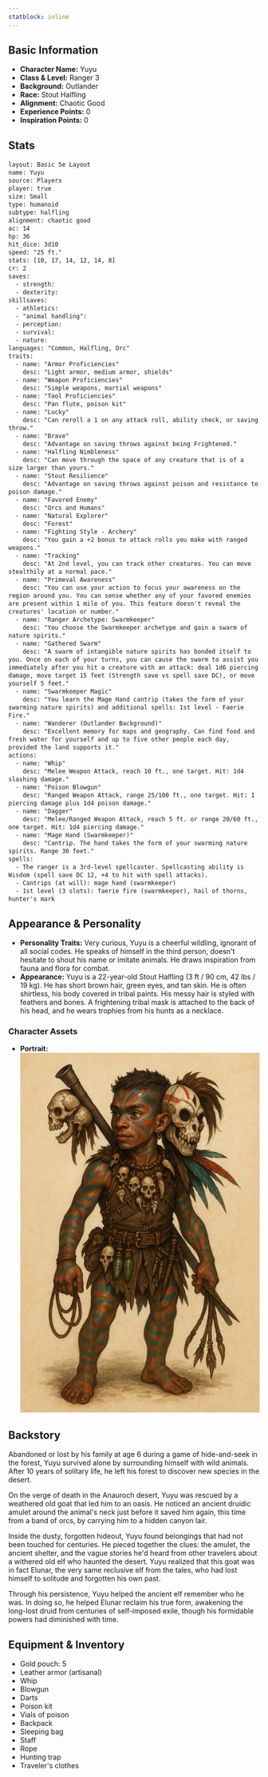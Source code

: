 ```yaml
---
statblock: inline
---
```


## Basic Information

- **Character Name:** Yuyu
- **Class & Level:** Ranger 3
- **Background:** Outlander
- **Race:** Stout Halfling
- **Alignment:** Chaotic Good
- **Experience Points:** 0
- **Inspiration Points:** 0


## Stats

```statblock
layout: Basic 5e Layout
name: Yuyu
source: Players
player: true
size: Small
type: humanoid
subtype: halfling
alignment: chaotic good
ac: 14
hp: 36
hit_dice: 3d10
speed: "25 ft."
stats: [10, 17, 14, 12, 14, 8]
cr: 2
saves:
  - strength: ­
  - dexterity: ­
skillsaves:
  - athletics: ­
  - "animal handling": ­
  - perception: ­
  - survival: ­
  - nature: ­
languages: "Common, Halfling, Orc"
traits:
  - name: "Armor Proficiencies"
    desc: "Light armor, medium armor, shields"
  - name: "Weapon Proficiencies"
    desc: "Simple weapons, martial weapons"
  - name: "Tool Proficiencies"
    desc: "Pan flute, poison kit"
  - name: "Lucky"
    desc: "Can reroll a 1 on any attack roll, ability check, or saving throw."
  - name: "Brave"
    desc: "Advantage on saving throws against being Frightened."
  - name: "Halfling Nimbleness"
    desc: "Can move through the space of any creature that is of a size larger than yours."
  - name: "Stout Resilience"
    desc: "Advantage on saving throws against poison and resistance to poison damage."
  - name: "Favored Enemy"
    desc: "Orcs and Humans"
  - name: "Natural Explorer"
    desc: "Forest"
  - name: "Fighting Style - Archery"
    desc: "You gain a +2 bonus to attack rolls you make with ranged weapons."
  - name: "Tracking"
    desc: "At 2nd level, you can track other creatures. You can move stealthily at a normal pace."
  - name: "Primeval Awareness"
    desc: "You can use your action to focus your awareness on the region around you. You can sense whether any of your favored enemies are present within 1 mile of you. This feature doesn't reveal the creatures' location or number."
  - name: "Ranger Archetype: Swarmkeeper"
    desc: "You choose the Swarmkeeper archetype and gain a swarm of nature spirits."
  - name: "Gathered Swarm"
    desc: "A swarm of intangible nature spirits has bonded itself to you. Once on each of your turns, you can cause the swarm to assist you immediately after you hit a creature with an attack: deal 1d6 piercing damage, move target 15 feet (Strength save vs spell save DC), or move yourself 5 feet."
  - name: "Swarmkeeper Magic"
    desc: "You learn the Mage Hand cantrip (takes the form of your swarming nature spirits) and additional spells: 1st level - Faerie Fire."
  - name: "Wanderer (Outlander Background)"
    desc: "Excellent memory for maps and geography. Can find food and fresh water for yourself and up to five other people each day, provided the land supports it."
actions:
  - name: "Whip"
    desc: "Melee Weapon Attack, reach 10 ft., one target. Hit: 1d4 slashing damage."
  - name: "Poison Blowgun"
    desc: "Ranged Weapon Attack, range 25/100 ft., one target. Hit: 1 piercing damage plus 1d4 poison damage."
  - name: "Dagger"
    desc: "Melee/Ranged Weapon Attack, reach 5 ft. or range 20/60 ft., one target. Hit: 1d4 piercing damage."
  - name: "Mage Hand (Swarmkeeper)"
    desc: "Cantrip. The hand takes the form of your swarming nature spirits. Range 30 feet."
spells:
  - The ranger is a 3rd-level spellcaster. Spellcasting ability is Wisdom (spell save DC 12, +4 to hit with spell attacks).
  - Cantrips (at will): mage hand (swarmkeeper)
  - 1st level (3 slots): faerie fire (swarmkeeper), hail of thorns, hunter's mark
```


## Appearance & Personality

- **Personality Traits:** Very curious, Yuyu is a cheerful wildling, ignorant of all social codes. He speaks of himself in the third person, doesn't hesitate to shout his name or imitate animals. He draws inspiration from fauna and flora for combat.
- **Appearance:** Yuyu is a 22-year-old Stout Halfling (3 ft / 90 cm, 42 lbs / 19 kg). He has short brown hair, green eyes, and tan skin. He is often shirtless, his body covered in tribal paints. His messy hair is styled with feathers and bones. A frightening tribal mask is attached to the back of his head, and he wears trophies from his hunts as a necklace.

### Character Assets
- **Portrait:** ![Yuyu](../Assets/Yuyu.png)

## Backstory
Abandoned or lost by his family at age 6 during a game of hide-and-seek in the forest, Yuyu survived alone by surrounding himself with wild animals. After 10 years of solitary life, he left his forest to discover new species in the desert.

On the verge of death in the Anauroch desert, Yuyu was rescued by a weathered old goat that led him to an oasis. He noticed an ancient druidic amulet around the animal's neck just before it saved him again, this time from a band of orcs, by carrying him to a hidden canyon lair.

Inside the dusty, forgotten hideout, Yuyu found belongings that had not been touched for centuries. He pieced together the clues: the amulet, the ancient shelter, and the vague stories he'd heard from other travelers about a withered old elf who haunted the desert. Yuyu realized that this goat was in fact Elunar, the very same reclusive elf from the tales, who had lost himself to solitude and forgotten his own past.

Through his persistence, Yuyu helped the ancient elf remember who he was. In doing so, he helped Elunar reclaim his true form, awakening the long-lost druid from centuries of self-imposed exile, though his formidable powers had diminished with time.

## Equipment & Inventory
- Gold pouch: 5
- Leather armor (artisanal)
- Whip
- Blowgun
- Darts
- Poison kit
- Vials of poison
- Backpack
- Sleeping bag
- Staff
- Rope
- Hunting trap
- Traveler's clothes
